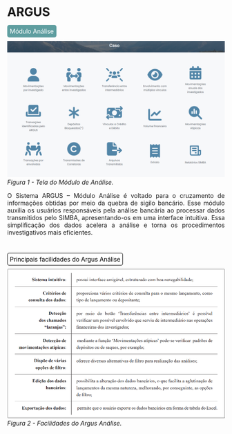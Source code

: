 # ARGUS 

<span style="background-color: #5F9EA0; border-radius: 5px; padding: 6px; color: #FFFFFF ">Módulo Análise</span>

![](img/Tela%20principal.png)<br>
*Figura 1 - Tela do Módulo de Análise.* <br>

<p style="text-align: justify;"> O Sistema ARGUS – Módulo Análise é voltado para o cruzamento de informações obtidas por meio da quebra de sigilo bancário. Esse módulo auxilia os usuários responsáveis pela análise bancária ao processar dados transmitidos pelo SIMBA, apresentando-os em uma interface intuitiva. Essa simplificação dos dados acelera a análise e torna os procedimentos investigativos mais eficientes. </p><br>

<span style="background-color: #FFFFFF; border-radius: 4px; padding: 5px; color: #000000; border: 1px solid #000000;"> Principais facilidades do Argus Análise </span><br>

![](img/FacilidadesArgus.png)<br>
*Figura 2 - Facilidades do Argus Análise.* <br><br>